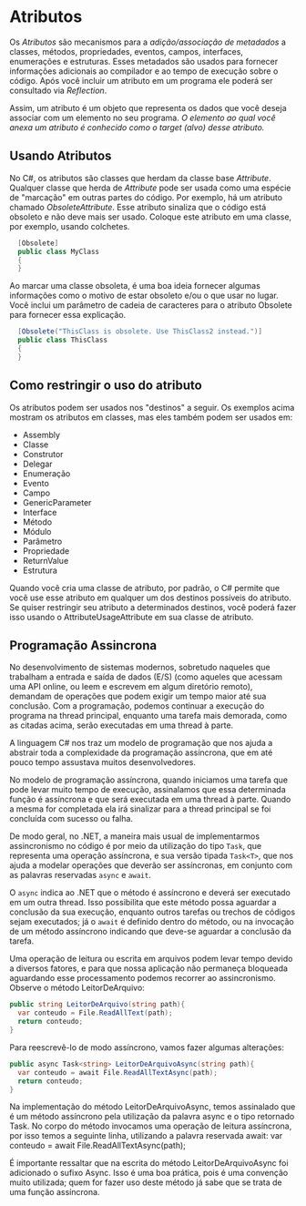 # Atributos
Os _Atributos_ são mecanismos para a _adição/associação de metadados_ a classes, métodos, propriedades, eventos, campos, interfaces, enumerações e estruturas. Esses metadados são usados para fornecer informações adicionais ao compilador e ao tempo de execução sobre o código. Após você incluir um atributo em um programa ele poderá ser consultado via _Reflection_.

Assim, um atributo é um objeto que representa os dados que você deseja associar com um elemento no seu programa. _O elemento ao qual você anexa um atributo é conhecido como o target (alvo) desse atributo._

## Usando Atributos

No C#, os atributos são classes que herdam da classe base _Attribute_. Qualquer classe que herda de _Attribute_ pode ser usada como uma espécie de "marcação" em outras partes do código. Por exemplo, há um atributo chamado _ObsoleteAttribute_. Esse atributo sinaliza que o código está obsoleto e não deve mais ser usado. Coloque este atributo em uma classe, por exemplo, usando colchetes.

```csharp
  [Obsolete]
  public class MyClass
  {
  }
```
Ao marcar uma classe obsoleta, é uma boa ideia fornecer algumas informações como o motivo de estar obsoleto e/ou o que usar no lugar. Você inclui um parâmetro de cadeia de caracteres para o atributo Obsolete para fornecer essa explicação.

```csharp
  [Obsolete("ThisClass is obsolete. Use ThisClass2 instead.")]
  public class ThisClass
  {
  }
```

## Como restringir o uso do atributo
Os atributos podem ser usados nos "destinos" a seguir. Os exemplos acima mostram os atributos em classes, mas eles também podem ser usados em:

- Assembly
- Classe
- Construtor
- Delegar
- Enumeração
- Evento
- Campo
- GenericParameter
- Interface
- Método
- Módulo
- Parâmetro
- Propriedade
- ReturnValue
- Estrutura

Quando você cria uma classe de atributo, por padrão, o C# permite que você use esse atributo em qualquer um dos destinos possíveis do atributo. Se quiser restringir seu atributo a determinados destinos, você poderá fazer isso usando o AttributeUsageAttribute em sua classe de atributo.

## Programação Assincrona

No desenvolvimento de sistemas modernos, sobretudo naqueles que trabalham a entrada e saída de dados (E/S) (como aqueles que acessam uma API online, ou leem e escrevem em algum diretório remoto), demandam de operações que podem exigir um tempo maior até sua conclusão. Com a programação, podemos continuar a execução do programa na thread principal, enquanto uma tarefa mais demorada, como as citadas acima, serão executadas em uma thread à parte.

A linguagem C# nos traz um modelo de programação que nos ajuda a abstrair toda a complexidade da programação assíncrona, que em até pouco tempo assustava muitos desenvolvedores.

No modelo de programação assíncrona, quando iniciamos uma tarefa que pode levar muito tempo de execução, assinalamos que essa determinada função é assíncrona e que será executada em uma thread à parte. Quando a mesma for completada ela irá sinalizar para a thread principal se foi concluída com sucesso ou falha.

De modo geral, no .NET, a maneira mais usual de implementarmos assincronismo no código é por meio da utilização do tipo `Task`, que representa uma operação assíncrona, e sua versão tipada `Task<T>`, que nos ajuda a modelar operações que deverão ser assíncronas, em conjunto com as palavras reservadas `async` e `await`.

O `async` indica ao .NET que o método é assíncrono e deverá ser executado em um outra thread. Isso possibilita que este método possa aguardar a conclusão da sua execução, enquanto outros tarefas ou trechos de códigos sejam executados; já o `await` é definido dentro do método, ou na invocação de um método assíncrono indicando que deve-se aguardar a conclusão da tarefa.


Uma operação de leitura ou escrita em arquivos podem levar tempo devido a diversos fatores, e para que nossa aplicação não permaneça bloqueada aguardando esse processamento podemos recorrer ao assincronismo. Observe o método LeitorDeArquivo:

```csharp
public string LeitorDeArquivo(string path){
  var conteudo = File.ReadAllText(path);
  return conteudo;
}
```

Para reescrevê-lo de modo assíncrono, vamos fazer algumas alterações:

```csharp
public async Task<string> LeitorDeArquivoAsync(string path){
  var conteudo = await File.ReadAllTextAsync(path);
  return conteudo;
}
```

Na implementação do método LeitorDeArquivoAsync, temos assinalado que é um método assíncrono pela utilização da palavra async e o tipo retornado Task<string>. No corpo do método invocamos uma operação de leitura assíncrona, por isso temos a seguinte linha, utilizando a palavra reservada await: var conteudo = await File.ReadAllTextAsync(path);

É importante ressaltar que na escrita do método LeitorDeArquivoAsync foi adicionado o sufixo Async. Isso é uma boa prática, pois é uma convenção muito utilizada; quem for fazer uso deste método já sabe que se trata de uma função assíncrona.